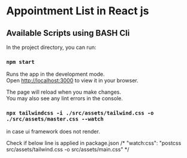 # Appointment List in React js

## Available Scripts using BASH Cli

In the project directory, you can run:

### `npm start`

Runs the app in the development mode.\
Open [http://localhost:3000](http://localhost:3000) to view it in your browser.

The page will reload when you make changes.\
You may also see any lint errors in the console.

### `npx tailwindcss -i ./src/assets/tailwind.css -o ./src/assets/master.css --watch`
in case ui framework does not render. 

Check if below line is applied in package.json
/* "watch:css": "postcss src/assets/tailwind.css -o src/assets/main.css" */


